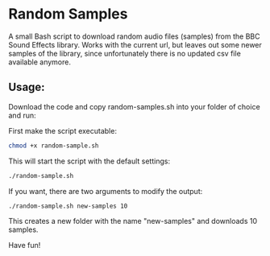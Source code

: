 # Random Samples

A small Bash script to download random audio files (samples) from the BBC Sound Effects library.
Works with the current url, but leaves out some newer samples of the library, since unfortunately there is no updated csv file available anymore.

## Usage:
Download the code and copy random-samples.sh into your folder of choice and run:

First make the script executable:

```sh
chmod +x random-sample.sh
```

This will start the script with the default settings:

```sh
./random-sample.sh
```

If you want, there are two arguments to modify the output:

```sh
./random-sample.sh new-samples 10
```

This creates a new folder with the name "new-samples" and downloads 10 samples.

Have fun!
